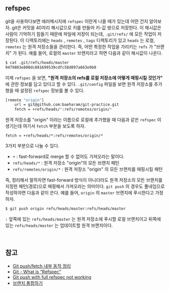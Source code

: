 ## refspec

git을 사용하다보면 에러메시지에 `refspec` 이란게 나올 때가 있는데 어떤 건지 알아보자. git은 커밋을 40자리 해시값으로 키를 만들어 키-값 쌍으로 저장한다. 이 해시값은 사람이 기억하기 힘들기 때문에 파일에 저장이 되는데, `.git/refs/` 에 모든 작업이 저장된다. 이 디렉토리에는 `heads` , `remotes` , `tags` 디렉토리가 있고 `heads` 는 로컬, `remotes` 는 원격 저장소들을 관리한다. 즉, 어떤 특정한 작업을 가리키는 `refs` 가 "브랜치" 가 된다. 예를 들어, 로컬의 `master` 브랜치라고 하면 다음과 같이 해시값이 나온다.

```bash
$ cat .git/refs/heads/master
9479803e800dc881699539cdfc58d097a663e9b0
```

이제 `refspec` 을 보면, **"원격 저장소의 refs를 로컬 저장소에 어떻게 매핑시킬 것인가"** 에 관한 정보를 담고 있다고 할 수 있다. `.git/config` 파일을 보면 원격 저장소를 추가했을 때 설정된 `refspec` 정보를 볼 수 있다.

```bash
[remote "origin"]
	url = git@github.com:baeharam/git-practice.git
	fetch = +refs/heads/*:refs/remotes/origin/*
```

원격 저장소를 "origin" 이라는 이름으로 로컬에 추가했을 때 다음과 같은 `refspec` 이 생기는데 여기서 `fetch` 부분을 보도록 하자.

```
fetch = +refs/heads/*:refs/remotes/origin/*
```

3가지 부분으로 나눌 수 있다.

* `+` : fast-forward로 merge 할 수 없어도 가져오라는 말이다.
* `refs/heads/*` : 원격 저장소 "origin"의 모든 브랜치 패턴
* `refs/remotes/origin/*` : 원격 저장소 "origin" 의 모든 브랜치를 매핑시킬 패턴

즉, 정리해서 말하자면 fast-forward 방식이 아니더라도 원격 저장소의 모든 브랜치를 지정한 패턴(경로)으로 매핑해서 가져오라는 의미이다. `git push` 의 경우도 풀네임으로 작성하자면 다음과 같이 쓴다. 예를 들어, `origin` 의 `master` 브랜치에 푸시한다고 가정하자.

```bash
$ git push origin refs/heads/master:refs/heads/master
```

`:` 앞쪽에 있는 `refs/heads/master` 는 원격 저장소에 푸시할 로컬 브랜치이고 뒤쪽에 있는 `refs/heads/master` 는 업데이트할 원격 브랜치이다.

<br>

## 참고

* [Git push/fetch 내부 동작 정리](https://hongsii.github.io/2018/11/08/git-push-fetch/)
* [Git - What is “Refspec”](https://stackoverflow.com/questions/44333437/git-what-is-refspec)
* [Git push with full refspec not working](https://stackoverflow.com/questions/48422135/git-push-with-full-refspec-not-working)
* [브랜치 통합하기](https://backlog.com/git-tutorial/kr/stepup/stepup1_4.html)